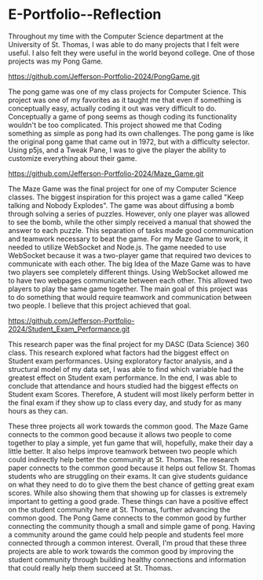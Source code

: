 # E-Portfolio--Reflection

Throughout my time with the Computer Science department at the University of St. Thomas, I was able to do many projects that I felt were useful. I also felt they were useful in the world beyond college. One of those projects was my Pong Game.

https://github.com/Jefferson-Portfolio-2024/PongGame.git

The pong game was one of my class projects for Computer Science. This project was one of my favorites as it taught me that even if something is conceptually easy, actually coding it out was very difficult to do. Conceptually a game of pong seems as though coding its functionality wouldn't be too complicated. This project showed me that Coding something as simple as pong had its own challenges. The pong game is like the original pong game that came out in 1972, but with a difficulty selector. Using p5js, and a Tweak Pane, I was to give the player the ability to customize everything about their game. 

https://github.com/Jefferson-Portfolio-2024/Maze_Game.git

The Maze Game was the final project for one of my Computer Science classes. The biggest inspiration for this project was a game called "Keep talking and Nobody Explodes". The game was about diffusing a bomb through solving a series of puzzles. However, only one player was allowed to see the bomb, while the other simply received a manual that showed the answer to each puzzle. This separation of tasks made good communication and teamwork necessary to beat the game. For my Maze Game to work, it needed to utilize WebSocket and Node.js. The game needed to use WebSocket because it was a two-player game that required two devices to communicate with each other. The big Idea of the Maze Game was to have two players see completely different things. Using WebSocket allowed me to have two webpages communicate between each other. This allowed two players to play the same game together. The main goal of this project was to do something that would require teamwork and communication between two people. I believe that this project achieved that goal.

https://github.com/Jefferson-Portfolio-2024/Student_Exam_Performance.git

This research paper was the final project for my DASC (Data Science) 360 class. This research explored what factors had the biggest effect on Student exam performances. Using exploratory factor analysis, and a structural model of my data set, I was able to find which variable had the greatest effect on Student exam performance. In the end, I was able to conclude that attendance and hours studied had the biggest effects on Student exam Scores. Therefore, A student will most likely perform better in the final exam if they show up to class every day, and study for as many hours as they can. 

These three projects all work towards the common good. The Maze Game connects to the common good because it allows two people to come together to play a simple, yet fun game that will, hopefully, make their day a little better. It also helps improve teamwork between two people which could indirectly help better the community at St. Thomas. The research paper connects to the common good because it helps out fellow St. Thomas students who are struggling on their exams. It can give students guidance on what they need to do to give them the best chance of getting great exam scores. While also showing them that showing up for classes is extremely important to getting a good grade. These things can have a positive effect on the student community here at St. Thomas, further advancing the common good. The Pong Game connects to the common good by further connecting the community though a small and simple game of pong. Having a community around the game could help people and students feel more connected through a common interest. Overall, I'm proud that these three projects are able to work towards the common good by improving the student community through building healthy connections and information that could really help them succeed at St. Thomas.


